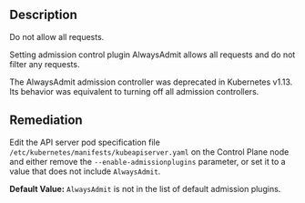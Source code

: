 ## Description

Do not allow all requests.

Setting admission control plugin AlwaysAdmit allows all requests and do not filter any requests.

The AlwaysAdmit admission controller was deprecated in Kubernetes v1.13. Its behavior was equivalent to turning off all admission controllers.

## Remediation

Edit the API server pod specification file `/etc/kubernetes/manifests/kubeapiserver.yaml` on the Control Plane node and either remove the `--enable-admissionplugins` parameter, or set it to a value that does not include `AlwaysAdmit`.

**Default Value:** `AlwaysAdmit` is not in the list of default admission plugins.